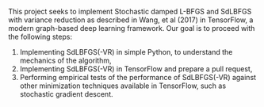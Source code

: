 This project seeks to implement Stochastic damped L-BFGS and SdLBFGS with
variance reduction as described in Wang, et al (2017) in TensorFlow, a modern
graph-based deep learning framework. Our goal is to proceed with the following
steps:

1. Implementing SdLBFGS(-VR) in simple Python, to understand the mechanics of the
algorithm,
2. Implementing SdLBFGS(-VR) in TensorFlow and prepare a pull request,
3. Performing empirical tests of the performance of SdLBFGS(-VR) against other
minimization techniques available in TensorFlow, such as stochastic gradient
descent.
